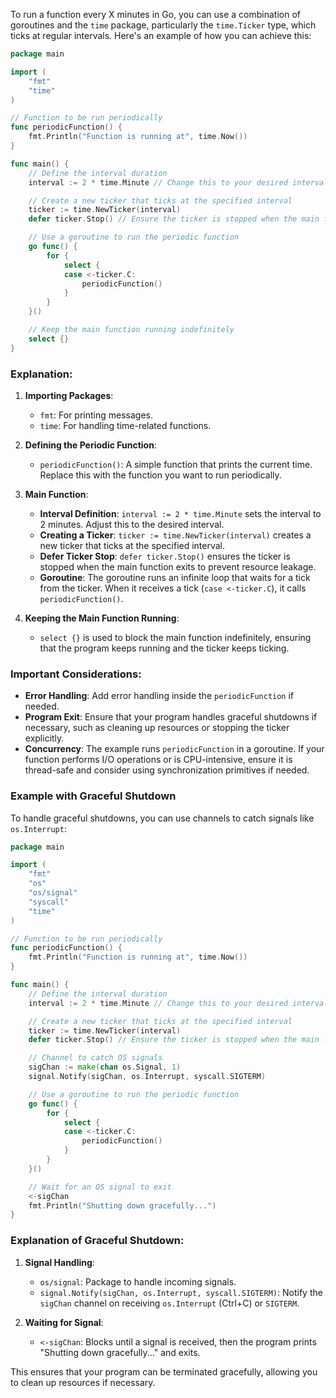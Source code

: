 To run a function every X minutes in Go, you can use a combination of goroutines and the `time` package, particularly the `time.Ticker` type, which ticks at regular intervals. Here's an example of how you can achieve this:

```go
package main

import (
	"fmt"
	"time"
)

// Function to be run periodically
func periodicFunction() {
	fmt.Println("Function is running at", time.Now())
}

func main() {
	// Define the interval duration
	interval := 2 * time.Minute // Change this to your desired interval

	// Create a new ticker that ticks at the specified interval
	ticker := time.NewTicker(interval)
	defer ticker.Stop() // Ensure the ticker is stopped when the main function exits

	// Use a goroutine to run the periodic function
	go func() {
		for {
			select {
			case <-ticker.C:
				periodicFunction()
			}
		}
	}()

	// Keep the main function running indefinitely
	select {}
}
```

### Explanation:

1. **Importing Packages**:
   - `fmt`: For printing messages.
   - `time`: For handling time-related functions.

2. **Defining the Periodic Function**:
   - `periodicFunction()`: A simple function that prints the current time. Replace this with the function you want to run periodically.

3. **Main Function**:
   - **Interval Definition**: `interval := 2 * time.Minute` sets the interval to 2 minutes. Adjust this to the desired interval.
   - **Creating a Ticker**: `ticker := time.NewTicker(interval)` creates a new ticker that ticks at the specified interval.
   - **Defer Ticker Stop**: `defer ticker.Stop()` ensures the ticker is stopped when the main function exits to prevent resource leakage.
   - **Goroutine**: The goroutine runs an infinite loop that waits for a tick from the ticker. When it receives a tick (`case <-ticker.C`), it calls `periodicFunction()`.

4. **Keeping the Main Function Running**:
   - `select {}` is used to block the main function indefinitely, ensuring that the program keeps running and the ticker keeps ticking. 

### Important Considerations:

- **Error Handling**: Add error handling inside the `periodicFunction` if needed.
- **Program Exit**: Ensure that your program handles graceful shutdowns if necessary, such as cleaning up resources or stopping the ticker explicitly.
- **Concurrency**: The example runs `periodicFunction` in a goroutine. If your function performs I/O operations or is CPU-intensive, ensure it is thread-safe and consider using synchronization primitives if needed.

### Example with Graceful Shutdown

To handle graceful shutdowns, you can use channels to catch signals like `os.Interrupt`:

```go
package main

import (
	"fmt"
	"os"
	"os/signal"
	"syscall"
	"time"
)

// Function to be run periodically
func periodicFunction() {
	fmt.Println("Function is running at", time.Now())
}

func main() {
	// Define the interval duration
	interval := 2 * time.Minute // Change this to your desired interval

	// Create a new ticker that ticks at the specified interval
	ticker := time.NewTicker(interval)
	defer ticker.Stop() // Ensure the ticker is stopped when the main function exits

	// Channel to catch OS signals
	sigChan := make(chan os.Signal, 1)
	signal.Notify(sigChan, os.Interrupt, syscall.SIGTERM)

	// Use a goroutine to run the periodic function
	go func() {
		for {
			select {
			case <-ticker.C:
				periodicFunction()
			}
		}
	}()

	// Wait for an OS signal to exit
	<-sigChan
	fmt.Println("Shutting down gracefully...")
}
```

### Explanation of Graceful Shutdown:

1. **Signal Handling**:
   - `os/signal`: Package to handle incoming signals.
   - `signal.Notify(sigChan, os.Interrupt, syscall.SIGTERM)`: Notify the `sigChan` channel on receiving `os.Interrupt` (Ctrl+C) or `SIGTERM`.

2. **Waiting for Signal**:
   - `<-sigChan`: Blocks until a signal is received, then the program prints "Shutting down gracefully..." and exits.

This ensures that your program can be terminated gracefully, allowing you to clean up resources if necessary.